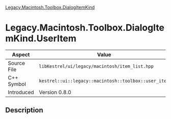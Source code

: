 [Legacy.Macintosh.Toolbox.DialogItemKind](index)
# Legacy.Macintosh.Toolbox.DialogItemKind.UserItem
| Aspect | Value |
| --- | --- |
| Source File | `libKestrel/ui/legacy/macintosh/item_list.hpp` |
| C++ Symbol | `kestrel::ui::legacy::macintosh::toolbox::user_item` |
| Introduced | Version 0.8.0 |
## Description

